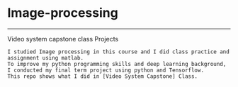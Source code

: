 # Image-processing
---------------------------------------
Video system capstone class Projects
```
I studied Image processing in this course and I did class practice and assignment using matlab.
To improve my python programming skills and deep learning background, 
I conducted my final term project using python and Tensorflow.
This repo shows what I did in [Video System Capstone] Class.
```

